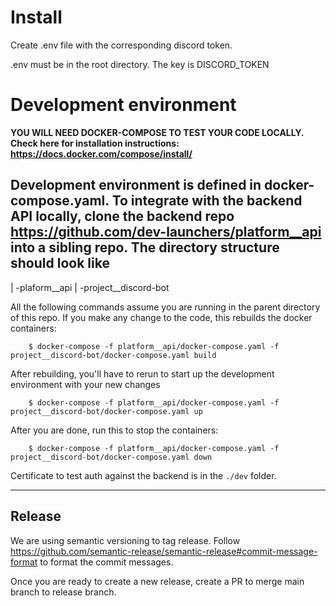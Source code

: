 # Install

Create .env file with the corresponding discord token.

.env must be in the root directory.
The key is DISCORD_TOKEN


# Development environment

**YOU WILL NEED DOCKER-COMPOSE TO TEST YOUR CODE LOCALLY. Check here for installation instructions: https://docs.docker.com/compose/install/**

Development environment is defined in docker-compose.yaml. To integrate with the backend API
locally, clone the backend repo https://github.com/dev-launchers/platform__api into a sibling
repo. 
The directory structure should look like
-
 | -plaform__api
 | -project__discord-bot

All the following commands assume you are running in the parent directory of this repo. 
If you make any change to the code, this rebuilds the docker containers:
```
    $ docker-compose -f platform__api/docker-compose.yaml -f project__discord-bot/docker-compose.yaml build
```

After rebuilding, you'll have to rerun to start up the development environment with your new changes
```
    $ docker-compose -f platform__api/docker-compose.yaml -f project__discord-bot/docker-compose.yaml up
```

After you are done, run this to stop the containers:
```
    $ docker-compose -f platform__api/docker-compose.yaml -f project__discord-bot/docker-compose.yaml down
```
Certificate to test auth against the backend is in the `./dev` folder.

---

## Release

We are using semantic versioning to tag release. Follow https://github.com/semantic-release/semantic-release#commit-message-format
to format the commit messages.

Once you are ready to create a new release, create a PR to merge main branch to release branch.